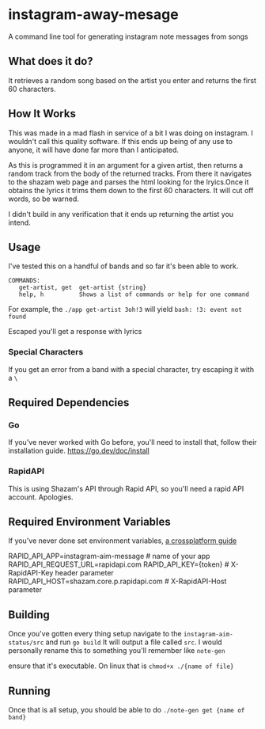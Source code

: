 # instagram-away-mesage
A command line tool for generating instagram note messages from songs

## What does it do? 
It retrieves a random song based on the artist you enter and returns the first 60 characters. 

## How It Works  
This was made in a mad flash in service of a bit I was doing 
on instagram. I wouldn't call this quality software. If this ends up being of any use to anyone, it will have done far more than I anticipated. 

As this is programmed it in an argument for a given artist, then returns a random track from the body of the returned tracks. From there it navigates to the shazam web page and parses the html looking for the lryics.Once it obtains the lyrics it trims them down to the first 60 characters. It will cut off words, so be warned. 

I didn't build in any verification that it ends up returning the artist you intend.

## Usage 

I've tested this on a handful of bands and so far it's been able to work. 

```azure
COMMANDS:
   get-artist, get  get-artist {string}
   help, h          Shows a list of commands or help for one command

```

For example, the `./app get-artist 3oh!3` will yield `bash: !3: event not found`

Escaped you'll get a response with lyrics

### Special Characters

If you get an error from a band with a special character, try escaping it with a `\`

## Required Dependencies 

### Go
If you've never worked with Go before, you'll need to install that, follow their installation guide.
https://go.dev/doc/install

### RapidAPI 
This is using Shazam's API through Rapid API, so you'll need a rapid API account. Apologies.

## Required Environment Variables
If you've never done set environment variables, [a crossplatform guide](https://wisetut.com/how-to-set-environment-variables-for-windows-linux-and-macosx/)

RAPID_API_APP=instagram-aim-message # name of your app 
RAPID_API_REQUEST_URL=rapidapi.com 
RAPID_API_KEY={token} # X-RapidAPI-Key header parameter
RAPID_API_HOST=shazam.core.p.rapidapi.com # X-RapidAPI-Host parameter

## Building
Once you've gotten every thing setup navigate to the `instagram-aim-status/src` and run `go build` 
It will output a file called `src`. I would personally rename this to something you'll remember like `note-gen` 

ensure that it's executable. On linux that is `chmod+x ./{name of file}`

## Running 

Once that is all setup, you should be able to do `./note-gen get {name of band}`

